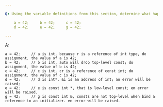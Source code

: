 ```yaml
---

Q: Using the variable definitions from this section, determine what happens in each of these assignments:

    a = 42;     b = 42;     c = 42;
    d = 42;     e = 42;     g = 42;

---
```


A: 

    a = 42;     // a is int, because r is a reference of int type, do assignment, the value of a is 42;
    b = 42;     // b is int, auto will drop top-level const; do assignment, the value of b is 42;
    c = 42;     // c is int, cr is a reference of const int; do assignment, the value of c is 42;
    d = 42;     // d is int*, &i is an address of int; an error will be raised;
    e = 42;     // e is const int *, that is low-level const; en error will be raised.
    g = 42;     // g is const int &, consts are not top-level when bind a reference to an initializer. en error will be raised.